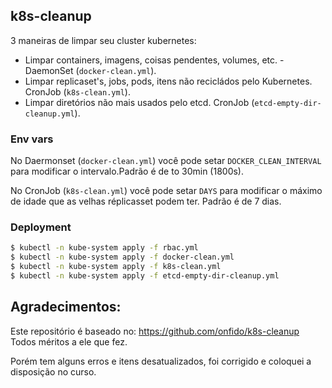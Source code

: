 ## k8s-cleanup

3 maneiras de limpar seu cluster kubernetes:

* Limpar containers, imagens, coisas pendentes, volumes, etc. -  DaemonSet (`docker-clean.yml`).
* Limpar replicaset's, jobs, pods, itens não recicládos pelo Kubernetes. CronJob (`k8s-clean.yml`).
* Limpar diretórios não mais usados pelo etcd. CronJob (`etcd-empty-dir-cleanup.yml`).


### Env vars
No Daermonset (`docker-clean.yml`) você pode setar  `DOCKER_CLEAN_INTERVAL` para modificar o intervalo.Padrão é de to 30min (1800s).

No CronJob (`k8s-clean.yml`) você pode setar  `DAYS` para modificar o máximo de idade que as velhas réplicasset podem ter. Padrão é de 7 dias.

### Deployment

```sh
$ kubectl -n kube-system apply -f rbac.yml
$ kubectl -n kube-system apply -f docker-clean.yml
$ kubectl -n kube-system apply -f k8s-clean.yml
$ kubectl -n kube-system apply -f etcd-empty-dir-cleanup.yml
```


## Agradecimentos:


Este repositório é baseado no:
https://github.com/onfido/k8s-cleanup  
Todos méritos a ele que fez. 

Porém tem alguns erros e itens desatualizados, foi corrigido e coloquei a disposição no curso.
